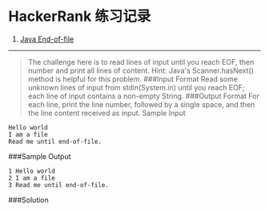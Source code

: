 HackerRank 练习记录
===================
1. [Java End-of-file](https://www.hackerrank.com/challenges/java-end-of-file/problem)
------------
>The challenge here is to read  lines of input until you reach EOF, then number and print all  lines of content.
>Hint: Java's Scanner.hasNext() method is helpful for this problem.
###Input Format
>Read some unknown  lines of input from stdin(System.in) until you reach EOF; each line of input contains a non-empty String.
###Output Format
For each line, print the line number, followed by a single space, and then the line content received as input.
Sample Input
```
Hello world
I am a file
Read me until end-of-file.
````
###Sample Output
```
1 Hello world
2 I am a file
3 Read me until end-of-file.
```
###Solution


